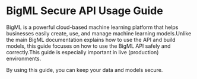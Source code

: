 # BigML Secure API Usage Guide

BigML is a powerful cloud-based machine learning platform that helps businesses easily create, use, and manage machine learning models.Unlike the main BigML documentation explains how to use the API and build models, this guide focuses on how to use the BigML API safely and correctly.This guide is especially important  in live (production) environments.

By using this guide, you can keep your data and models secure.

